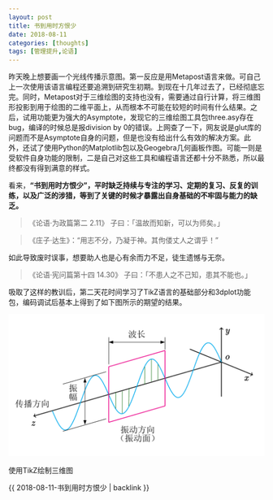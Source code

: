 ```yaml
---
layout: post
title: 书到用时方恨少
date: 2018-08-11
categories: [thoughts]
tags: [管理提升,论语]
---
```


昨天晚上想要画一个光线传播示意图。第一反应是用Metapost语言来做。可自己上一次使用该语言编程还要追溯到研究生初期。到现在十几年过去了，已经彻底忘完。同时，Metapost对于三维绘图的支持也没有，需要通过自行计算，将三维图形投影到用于绘图的二维平面上，从而根本不可能在较短的时间有什么结果。之后，试用功能更为强大的Asymptote，发现它的三维绘图工具包three.asy存在bug，编译的时候总是报division by 0的错误。上网查了一下，网友说是glut库的问题而不是Asymptote自身的问题，但是也没有给出什么有效的解决方案。此外，还试了使用Python的Matplotlib包以及Geogebra几何画板作图。可能一则是受软件自身功能的限制，二是自己对这些工具和编程语言还都十分不熟悉，所以最终都没有得到满意的样式。

看来，**“书到用时方恨少”，平时缺乏持续与专注的学习、定期的复习、反复的训练，以及广泛的涉猎，等到了关键的时候才暴露出自身基础的不牢固与能力的缺乏。** 

> 《论语·为政篇第二 2.11》 子曰：「温故而知新，可以为师矣。」

> 《庄子·达生》：“用志不分，乃凝于神。其佝偻丈人之谓乎！”

如此导致废时误事，想要助人也是心有余而力不足，徒生遗憾与无奈。

> 《论语·宪问篇第十四 14.30》 子曰：「不患人之不己知，患其不能也。」

吸取了这样的教训后，第二天花时间学习了TikZ语言的基础部分和3dplot功能包，编码调试后基本上得到了如下图所示的期望的结果。

![](/figures/p53012141.jpg)

使用TikZ绘制三维图

{{ 2018-08-11-书到用时方恨少 | backlink }}
